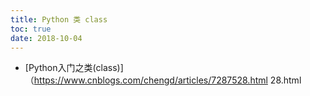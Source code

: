 ```yaml
---
title: Python 类 class
toc: true
date: 2018-10-04
---
```




- [Python入门之类(class)]（https://www.cnblogs.com/chengd/articles/7287528.html
28.html
